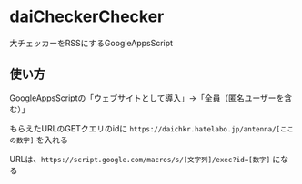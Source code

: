 # daiCheckerChecker
大チェッカーをRSSにするGoogleAppsScript

## 使い方
GoogleAppsScriptの「ウェブサイトとして導入」→「全員（匿名ユーザーを含む）」

もらえたURLのGETクエリのidに ``https://daichkr.hatelabo.jp/antenna/[ここの数字]`` を入れる

URLは、``https://script.google.com/macros/s/[文字列]/exec?id=[数字]`` になる
